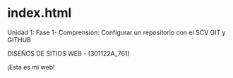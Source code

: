 # index.html

Unidad 1: Fase 1- Comprensión: Configurar un repositorio con el SCV GIT y GITHUB

DISEÑOS DE SITIOS WEB - (301122A_761)

<html>
  <head>
    <title></title>
  </head>
  <body>
    <p>¡Esta es mi web!</p>


